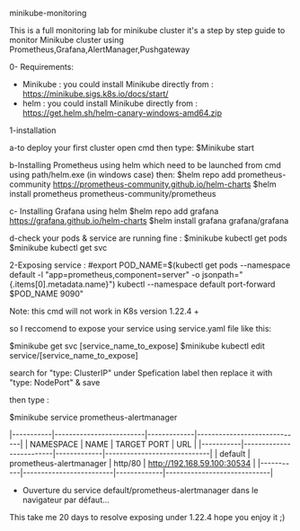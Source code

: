 minikube-monitoring

This is a full monitoring lab for minikube cluster 
it's a step by step guide to monitor Minikube cluster using Prometheus,Grafana,AlertManager,Pushgateway

0- Requirements:

* Minikube : you could install Minikube directly from : https://minikube.sigs.k8s.io/docs/start/
* helm :     you could install Minikube directly from : https://get.helm.sh/helm-canary-windows-amd64.zip


1-installation 

 a-to deploy your first cluster open cmd then type:
  $Minikube start 

 b-Installing Prometheus using helm which need to be launched from cmd using path/helm.exe (in windows case) then:
  $helm repo add prometheus-community https://prometheus-community.github.io/helm-charts
  $helm install prometheus prometheus-community/prometheus

 c- Installing Grafana using helm
  $helm repo add grafana https://grafana.github.io/helm-charts
  $helm install grafana grafana/grafana

 d-check your pods & service  are running fine :
  $minikube kubectl get pods
  $minikube kubectl get svc

2-Exposing service : 
  #export POD_NAME=$(kubectl get pods --namespace default -l "app=prometheus,component=server" -o jsonpath="{.items[0].metadata.name}")
   kubectl --namespace default port-forward $POD_NAME 9090"

Note: this cmd will not work in K8s version 1.22.4 +

so I reccomend to expose your service using service.yaml file like this:

$minikube get svc [service_name_to_expose]
$minikube kubectl edit service/[service_name_to_expose]

search for "type: ClusterIP" under Spefication label then replace it with "type: NodePort" & save

then type :


$minikube service prometheus-alertmanager

|-----------|-------------------------|-------------|-----------------------------|
| NAMESPACE |          NAME           | TARGET PORT |             URL             |
|-----------|-------------------------|-------------|-----------------------------|
| default   | prometheus-alertmanager | http/80     | http://192.168.59.100:30534 |
|-----------|-------------------------|-------------|-----------------------------|
* Ouverture du service default/prometheus-alertmanager dans le navigateur par défaut...

This take me 20 days to resolve exposing under 1.22.4  hope you  enjoy it ;)










